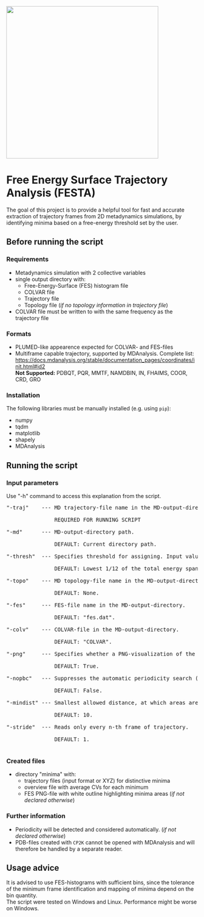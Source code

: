 <a href="url"><img src="https://github.com/vi-rwth/FESTA/assets/133004724/b2c86b88-cc14-4ff3-af7b-c8e693cea11c" align="middle" height="400" width="1.562*400" ></a>

# Free Energy Surface Trajectory Analysis (FESTA)

The goal of this project is to provide a helpful tool for fast and accurate extraction of trajectory frames from 2D metadynamics simulations, by identifying minima based on a free-energy threshold set by the user.

## Before running the script

### Requirements

- Metadynamics simulation with 2 collective variables
- single output directory with:
    +  Free-Energy-Surface (FES) histogram file
    +  COLVAR file
    +  Trajectory file
    +  Topology file (_if no topology information in trajectory file_)
- COLVAR file must be written to with the same frequency as the trajectory file

### Formats

- PLUMED-like appearence expected for COLVAR- and FES-files <br>
- Multiframe capable trajectory, supported by MDAnalysis. Complete list: <br>
  https://docs.mdanalysis.org/stable/documentation_pages/coordinates/init.html#id2 <br>
  **Not Supported:** PDBQT, PQR, MMTF, NAMDBIN, IN, FHAIMS, COOR, CRD, GRO

### Installation

The following libraries must be manually installed (e.g. using `pip`):

- numpy
- tqdm
- matplotlib
- shapely
- MDAnalysis

## Running the script

### Input parameters

Use "-h" command to access this explanation from the script.<br>
<pre>
"-traj"    --- MD trajectory-file name in the MD-output-directory. Format is also used for output-files.<br>
               REQUIRED FOR RUNNING SCRIPT<br>
"-md"      --- MD-output-directory path.<br>
               DEFAULT: Current directory path.<br>
"-thresh"  --- Specifies threshold for assigning. Input value must correspond with values in the FES-file.<br>
               DEFAULT: Lowest 1/12 of the total energy span.<br>
"-topo"    --- MD topology-file name in the MD-output-directory, if trajectory-file does not specify topology.<br>
               DEFAULT: None.<br>
"-fes"     --- FES-file name in the MD-output-directory.<br>
               DEFAULT: "fes.dat".<br>
"-colv"    --- COLVAR-file in the MD-output-directory.<br> 
               DEFAULT: "COLVAR".<br>
"-png"     --- Specifies whether a PNG-visualization of the FES should be created. Expects True/False.<br>
               DEFAULT: True.<br>
"-nopbc"   --- Suppresses the automatic periodicity search (triggered when the minima touch the edges). Expects True/False.<br>
               DEFAULT: False.<br>
"-mindist" --- Smallest allowed distance, at which areas are considered separate minima (unit: bins of FES-histogram). Must be larger than 1.<br>
               DEFAULT: 10.<br>
"-stride"  --- Reads only every n-th frame of trajectory.<br>
               DEFAULT: 1.<br>
</pre>
### Created files

- directory "minima" with:
   + trajectory files (input format or XYZ) for distinctive minima
   + overview file with average CVs for each minimum
   + FES PNG-file with white outline highlighting minima areas (_if not declared otherwise_)

### Further information

- Periodicity will be detected and considered automatically. (_if not declared otherwise_)
- PDB-files created with `CP2K` cannot be opened with MDAnalysis and will therefore be handled by a separate reader.

## Usage advice

It is advised to use FES-histograms with sufficient bins, since the tolerance of the minimum frame identification and mapping of minima depend on the bin quantity.<br>
The script were tested on Windows and Linux. Performance might be worse on Windows.
